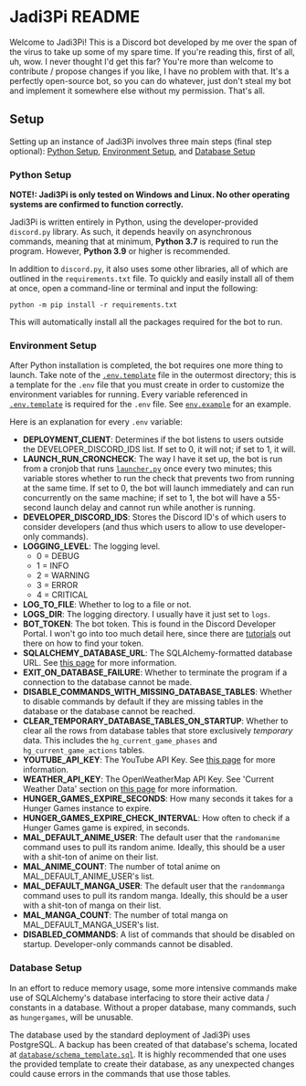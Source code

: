 # Jadi3Pi README

Welcome to Jadi3Pi! This is a Discord bot developed by me over the span of the
virus to take up some of my spare time. If you're reading this, first of all, uh,
wow. I never thought I'd get this far? You're more than welcome to contribute / 
propose changes if you like, I have no problem with that. It's a perfectly 
open-source bot, so you can do whatever, just don't steal my bot and implement it
somewhere else without my permission. That's all.

## Setup

Setting up an instance of Jadi3Pi involves three main steps (final step optional): 
[Python Setup](#python-setup), [Environment Setup](#environment-setup), and 
[Database Setup](#database-setup) 

### <a name="python-setup"></a>Python Setup

**NOTE!: Jadi3Pi is only tested on Windows and Linux. No other operating systems
are confirmed to function correctly.**

Jadi3Pi is written entirely in Python, using the developer-provided `discord.py`
library. As such, it depends heavily on asynchronous commands, meaning that at
minimum, **Python 3.7** is required to run the program. However, **Python 3.9**
or higher is recommended.

In addition to `discord.py`, it also uses some other libraries, all of which are
outlined in the `requirements.txt` file. To quickly and easily install all of them
at once, open a command-line or terminal and input the following:

```python -m pip install -r requirements.txt```

This will automatically install all the packages required for the bot to run.

### <a name="environment-setup"></a>Environment Setup

After Python installation is completed, the bot requires one more thing to launch.
Take note of the [`.env.template`](.env.teplate) file in the outermost directory; 
this is a template for the `.env` file that you must create in order to customize 
the environment variables for running. Every variable referenced in 
[`.env.template`](.env.template) is required for the `.env` file. See 
[`env.example`](.env.example) for an example.

Here is an explanation for every `.env` variable:
- **DEPLOYMENT_CLIENT**: Determines if the bot listens to users outside the
  DEVELOPER_DISCORD_IDS list. If set to 0, it will not; if set to 1, it will.
- **LAUNCH_RUN_CRONCHECK**: The way I have it set up, the bot is run from a 
  cronjob that runs [`launcher.py`](launcher.py) once every two minutes; this 
  variable stores whether to run the check that prevents two from running at 
  the same time. If set to 0, the bot will launch immediately and can run 
  concurrently on the same machine; if set to 1, the bot will have a 55-second 
  launch delay and cannot run while another is running.
- **DEVELOPER_DISCORD_IDS**: Stores the Discord ID's of which users to consider 
  developers (and thus which users to allow to use developer-only commands).
- **LOGGING_LEVEL**: The logging level.
  - 0 = DEBUG
  - 1 = INFO
  - 2 = WARNING
  - 3 = ERROR
  - 4 = CRITICAL
- **LOG_TO_FILE**: Whether to log to a file or not.
- **LOGS_DIR**: The logging directory. I usually have it just set to `logs`.
- **BOT_TOKEN**: The bot token. This is found in the Discord Developer Portal. 
  I won't go into too much detail here, since there are
  [tutorials](https://www.writebots.com/discord-bot-token) out there on
  how to find your token.
- **SQLALCHEMY_DATABASE_URL**: The SQLAlchemy-formatted database URL. See
  [this page](https://docs.sqlalchemy.org/en/14/core/engines.html#database-urls)
  for more information.
- **EXIT_ON_DATABASE_FAILURE**: Whether to terminate the program if a connection
  to the database cannot be made.
- **DISABLE_COMMANDS_WITH_MISSING_DATABASE_TABLES**: Whether to disable commands
  by default if they are missing tables in the database or the database cannot
  be reached.
- **CLEAR_TEMPORARY_DATABASE_TABLES_ON_STARTUP**: Whether to clear all the rows
  from database tables that store exclusively *temporary* data. This includes
  the `hg_current_game_phases` and `hg_current_game_actions` tables.
- **YOUTUBE_API_KEY**: The YouTube API Key. See 
  [this page](https://developers.google.com/youtube/v3) for more information.
- **WEATHER_API_KEY**: The OpenWeatherMap API Key. See 'Current Weather Data'
  section on [this page](https://openweathermap.org/api) for more information.
- **HUNGER_GAMES_EXPIRE_SECONDS**: How many seconds it takes for a Hunger Games
  instance to expire.
- **HUNGER_GAMES_EXPIRE_CHECK_INTERVAL**: How often to check if a Hunger Games game
  is expired, in seconds.
- **MAL_DEFAULT_ANIME_USER**: The default user that the `randomanime` command uses
  to pull its random anime. Ideally, this should be a user with a shit-ton of anime
  on their list.
- **MAL_ANIME_COUNT**: The number of total anime on MAL_DEFAULT_ANIME_USER's list.
- **MAL_DEFAULT_MANGA_USER**: The default user that the `randommanga` command uses
  to pull its random manga. Ideally, this should be a user with a shit-ton of manga
  on their list.
- **MAL_MANGA_COUNT**: The number of total manga on MAL_DEFAULT_MANGA_USER's list.
- **DISABLED_COMMANDS**: A list of commands that should be disabled on startup.
  Developer-only commands cannot be disabled.

### <a name="database-setup"></a>Database Setup

In an effort to reduce memory usage, some more intensive commands make use of
SQLAlchemy's database interfacing to store their active data / constants in a 
database. Without a proper database, many commands, such as `hungergames`, will
be unusable.

The database used by the standard deployment of Jadi3Pi uses PostgreSQL. A
backup has been created of that database's schema, located at 
[`database/schema_template.sql`](database/schema_template.sql). It is highly
recommended that one uses the provided template to create their database, as
any unexpected changes could cause errors in the commands that use those tables.
